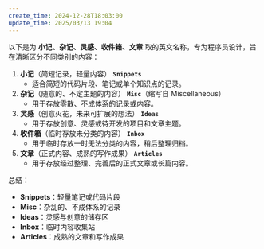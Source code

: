 ```yaml
---
create_time: 2024-12-28T18:03:00
update_time: 2025/03/13 19:04
---
```


以下是为 **小记、杂记、灵感、收件箱、文章** 取的英文名称，专为程序员设计，旨在清晰区分不同类别的内容：
1. **小记**（简短记录，轻量内容）
    **`Snippets`**
    - 适合简短的代码片段、笔记或单个知识点的记录。
2. **杂记**（随意的、不定主题的内容）
    **`Misc`**（缩写自 Miscellaneous）
    - 用于存放零散、不成体系的记录或内容。
3. **灵感**（创意火花，未来可扩展的想法）
    **`Ideas`**
    - 用于存放创意、灵感或待开发的项目和文章主题。
4. **收件箱**（临时存放未分类的内容）
    **`Inbox`**
    - 用于临时存放一时无法分类的内容，稍后整理归档。
5. **文章**（正式内容、成熟的写作成果）
    **`Articles`**
    - 用于存放经过整理、完善后的正式文章或长篇内容。

总结：
- **Snippets**：轻量笔记或代码片段
- **Misc**：杂乱的、不成体系的记录
- **Ideas**：灵感与创意的储存区
- **Inbox**：临时内容收集站
- **Articles**：成熟的文章和写作成果
